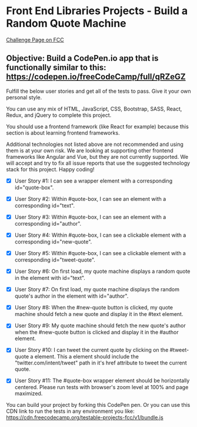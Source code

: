 # Front End Libraries Projects - Build a Random Quote Machine

[Challenge Page on FCC](https://learn.freecodecamp.org/front-end-libraries/front-end-libraries-projects/build-a-random-quote-machine)

## Objective: Build a CodePen.io app that is functionally similar to this: <https://codepen.io/freeCodeCamp/full/qRZeGZ>

Fulfill the below user stories and get all of the tests to pass. Give it your own personal style.

You can use any mix of HTML, JavaScript, CSS, Bootstrap, SASS, React, Redux, and jQuery to complete this project.

You should use a frontend framework (like React for example) because this section is about learning frontend frameworks.

Additional technologies not listed above are not recommended and using them is at your own risk. We are looking at supporting other frontend frameworks like Angular and Vue, but they are not currently supported. We will accept and try to fix all issue reports that use the suggested technology stack for this project. Happy coding!

-[x] User Story #1: I can see a wrapper element with a corresponding id="quote-box".

-[x] User Story #2: Within #quote-box, I can see an element with a corresponding id="text".

-[x] User Story #3: Within #quote-box, I can see an element with a corresponding id="author".

-[x] User Story #4: Within #quote-box, I can see a clickable element with a corresponding id="new-quote".

-[x] User Story #5: Within #quote-box, I can see a clickable element with a corresponding id="tweet-quote".

-[x] User Story #6: On first load, my quote machine displays a random quote in the element with id="text".

-[x] User Story #7: On first load, my quote machine displays the random quote's author in the element with id="author".

-[x] User Story #8: When the #new-quote button is clicked, my quote machine should fetch a new quote and display it in the #text element.

-[x] User Story #9: My quote machine should fetch the new quote's author when the #new-quote button is clicked and display it in the #author element.

-[x] User Story #10: I can tweet the current quote by clicking on the #tweet-quote a element. This a element should include the "twitter.com/intent/tweet" path in it's href attribute to tweet the current quote.

-[x] User Story #11: The #quote-box wrapper element should be horizontally centered. Please run tests with browser's zoom level at 100% and page maximized.

You can build your project by forking this CodePen pen. Or you can use this CDN link to run the tests in any environment you like: <https://cdn.freecodecamp.org/testable-projects-fcc/v1/bundle.js>
